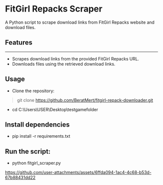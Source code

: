 # FitGirl Repacks Scraper
A Python script to scrape download links from FitGirl Repacks website and download files.

## Features
--------
- Scrapes download links from the provided FitGirl Repacks URL.
- Downloads files using the retrieved download links.


## Usage
* Clone the repository:
> git clone https://github.com/BeratMert/fitgirl-repack-downloader.git
* cd C:\Users\USER\Desktop\testgamefolder

Install dependencies
---------------------
* pip install -r requirements.txt

Run the script:
---------------
* python fitgirl_scraper.py

https://github.com/user-attachments/assets/6ffda094-1ac4-4c68-b53d-67b88431dd22
